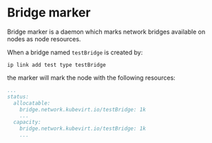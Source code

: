 # Bridge marker

Bridge marker is a daemon which marks network bridges available on nodes as node resources.

When a bridge named `testBridge` is created by:

```ip link add test type testBridge```

the marker will mark the node with the following resources:

```yaml
...
status:
  allocatable:
    bridge.network.kubevirt.io/testBridge: 1k
    ...
  capacity:
    bridge.network.kubevirt.io/testBridge: 1k
    ...
```
